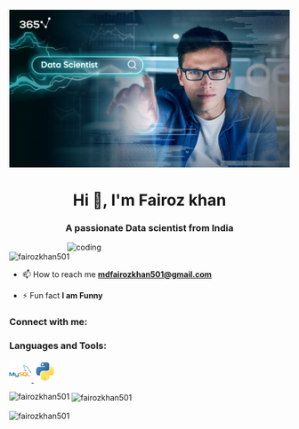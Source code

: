 ![logo](https://github.com/Fairozkhan501/Fairozkhan501/blob/main/Data%20science%20pics.jpg)
<h1 align="center">Hi 👋, I'm Fairoz khan</h1>
<h3 align="center">A passionate Data scientist from India</h3>

<img align="right" alt="coding" width="400" src="https://user-images.githubusercontent.com/55389276/140866485-8fb1c876-9a8f-4d6a-98dc-08c4981eaf70.gif">

<p align="left"> <img src="https://komarev.com/ghpvc/?username=fairozkhan501&label=Profile%20views&color=0e75b6&style=flat" alt="fairozkhan501" /> </p>

- 📫 How to reach me **mdfairozkhan501@gmail.com**

- ⚡ Fun fact **I am Funny**

<h3 align="left">Connect with me:</h3>
<p align="left">
</p>

<h3 align="left">Languages and Tools:</h3>
<p align="left"> <a href="https://www.mysql.com/" target="_blank" rel="noreferrer"> <img src="https://raw.githubusercontent.com/devicons/devicon/master/icons/mysql/mysql-original-wordmark.svg" alt="mysql" width="40" height="40"/> </a> <a href="https://www.python.org" target="_blank" rel="noreferrer"> <img src="https://raw.githubusercontent.com/devicons/devicon/master/icons/python/python-original.svg" alt="python" width="40" height="40"/> </a> </p>

<p><img align="left" src="https://github-readme-stats.vercel.app/api/top-langs?username=fairozkhan501&show_icons=true&locale=en&layout=compact" alt="fairozkhan501" /></p>

<p>&nbsp;<img align="center" src="https://github-readme-stats.vercel.app/api?username=fairozkhan501&show_icons=true&locale=en" alt="fairozkhan501" /></p>

<p><img align="center" src="https://github-readme-streak-stats.herokuapp.com/?user=fairozkhan501&" alt="fairozkhan501" /></p>
